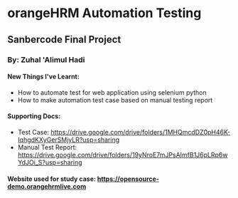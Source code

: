 # orangeHRM Automation Testing
## Sanbercode Final Project
### By: Zuhal 'Alimul Hadi
#### New Things I've Learnt:
* How to automate test for web application using selenium python
* How to make automation test case based on manual testing report
#### Supporting Docs:
* Test Case: https://drive.google.com/drive/folders/1MHQmcdDZ0pH46K-IqhgdKXyGerSMjyLR?usp=sharing
* Manual Test Report: https://drive.google.com/drive/folders/19yNroE7mJPsAImfB1J6pLRp6wYdJOi_S?usp=sharing
#### Website used for study case: https://opensource-demo.orangehrmlive.com
